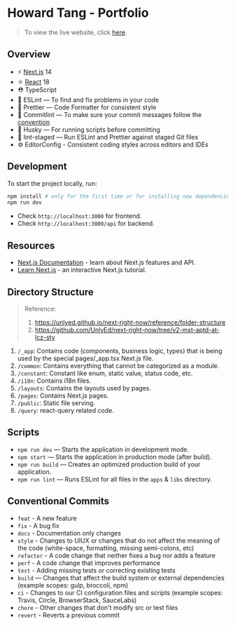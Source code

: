 # Howard Tang - Portfolio

> To view the live website, click [here](https://www.hao-tang.com/).

## Overview

- ⚡️ [Next.js](https://nextjs.org/) 14
- ⚛️ [React](https://beta.reactjs.org/) 18
- ⛑ TypeScript
- 📏 ESLint — To find and fix problems in your code
- 💖 Prettier — Code Formatter for consistent style
- 🚓 Commitlint — To make sure your commit messages follow the [convention](https://github.com/conventional-changelog/commitlint/tree/master/%40commitlint/config-conventional)
- 🐶 Husky — For running scripts before committing
- 🚫 lint-staged — Run ESLint and Prettier against staged Git files
- ⚙️ EditorConfig - Consistent coding styles across editors and IDEs

## Development

To start the project locally, run:

```bash
npm install # only for the first time or for installing new dependencies
npm run dev
```

- Check `http://localhost:3000` for frontend.
- Check `http://localhost:3000/api` for backend.

## Resources

- [Next.js Documentation](https://nextjs.org/docs) - learn about Next.js features and API.
- [Learn Next.js](https://nextjs.org/learn) - an interactive Next.js tutorial.

## Directory Structure

> Reference:
>
> 1. https://unlyed.github.io/next-right-now/reference/folder-structure
> 2. https://github.com/UnlyEd/next-right-now/tree/v2-mst-aptd-at-lcz-sty

1. `/_app`: Contains code (components, business logic, types) that is being used by the special pages/\_app.tsx Next.js file.
2. `/common`: Contains everything that cannot be categorized as a module.
3. `/constant`: Constant like enum, static value, status code, etc.
4. `/i18n`: Contains i18n files.
5. `/layouts`: Contains the layouts used by pages.
6. `/pages`: Contains Next.js pages.
7. `/public`: Static file serving.
8. `/query`: react-query related code.

## Scripts

- `npm run dev` — Starts the application in development mode.
- `npm start` — Starts the application in production mode (after build).
- `npm run build` — Creates an optimized production build of your application.
- `npm run lint` — Runs ESLint for all files in the `apps` & `libs` directory.

## Conventional Commits

- `feat` - A new feature
- `fix` - A bug fix
- `docs` - Documentation only changes
- `style` - Changes to UIUX or changes that do not affect the meaning of the code (white-space, formatting, missing semi-colons, etc)
- `refactor` - A code change that neither fixes a bug nor adds a feature
- `perf` - A code change that improves performance
- `test` - Adding missing tests or correcting existing tests
- `build` — Changes that affect the build system or external dependencies (example scopes: gulp, broccoli, npm)
- `ci` - Changes to our CI configuration files and scripts (example scopes: Travis, Circle, BrowserStack, SauceLabs)
- `chore` - Other changes that don't modify src or test files
- `revert` - Reverts a previous commit
